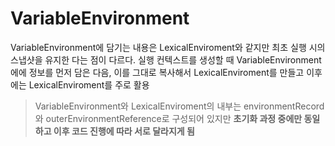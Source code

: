 # VariableEnvironment
VariableEnvironment에 담기는 내용은 LexicalEnviroment와 같지만 최초 실행 시의 스냅샷을 유지한 다는 점이 다르다. 실행 컨텍스트를 생성할 때 VariableEnvironment에에 정보를 먼저 담은 다음, 이를 그대로 복사해서 LexicalEnviroment를 만들고 이후에는 LexicalEnviroment를 주로 활용

> VariableEnvironment와 LexicalEnviroment의 내부는 environmentRecord와 outerEnvironmentReference로 구성되어 있지만 **초기화 과정 중에만 동일하고 이후 코드 진행에 따라 서로 달라지게 됨**